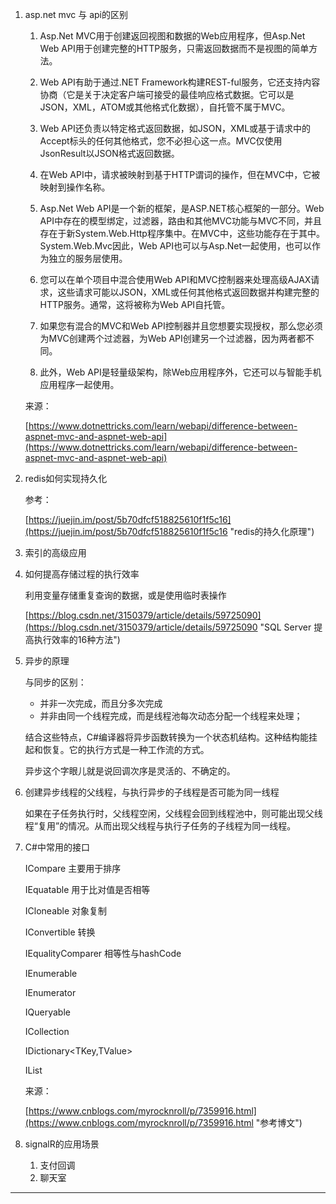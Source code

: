1. asp.net mvc 与 api的区别

	1. Asp.Net MVC用于创建返回视图和数据的Web应用程序，但Asp.Net Web API用于创建完整的HTTP服务，只需返回数据而不是视图的简单方法。

	1. Web API有助于通过.NET Framework构建REST-ful服务，它还支持内容协商（它是关于决定客户端可接受的最佳响应格式数据。它可以是JSON，XML，ATOM或其他格式化数据），自托管不属于MVC。


	1. Web API还负责以特定格式返回数据，如JSON，XML或基于请求中的Accept标头的任何其他格式，您不必担心这一点。MVC仅使用JsonResult以JSON格式返回数据。


	1. 在Web API中，请求被映射到基于HTTP谓词的操作，但在MVC中，它被映射到操作名称。


	1. Asp.Net Web API是一个新的框架，是ASP.NET核心框架的一部分。Web API中存在的模型绑定，过滤器，路由和其他MVC功能与MVC不同，并且存在于新System.Web.Http程序集中。在MVC中，这些功能存在于其中。System.Web.Mvc因此，Web API也可以与Asp.Net一起使用，也可以作为独立的服务层使用。


	1. 您可以在单个项目中混合使用Web API和MVC控制器来处理高级AJAX请求，这些请求可能以JSON，XML或任何其他格式返回数据并构建完整的HTTP服务。通常，这将被称为Web API自托管。


	1. 如果您有混合的MVC和Web API控制器并且您想要实现授权，那么您必须为MVC创建两个过滤器，为Web API创建另一个过滤器，因为两者都不同。


	1. 此外，Web API是轻量级架构，除Web应用程序外，它还可以与智能手机应用程序一起使用。

	来源：

	[https://www.dotnettricks.com/learn/webapi/difference-between-aspnet-mvc-and-aspnet-web-api](https://www.dotnettricks.com/learn/webapi/difference-between-aspnet-mvc-and-aspnet-web-api)

2. redis如何实现持久化

	参考：
	
	[https://juejin.im/post/5b70dfcf518825610f1f5c16](https://juejin.im/post/5b70dfcf518825610f1f5c16 "redis的持久化原理")

3. 索引的高级应用


4. 如何提高存储过程的执行效率

	利用变量存储重复查询的数据，或是使用临时表操作

	[https://blog.csdn.net/3150379/article/details/59725090](https://blog.csdn.net/3150379/article/details/59725090 "SQL Server 提高执行效率的16种方法")

5. 异步的原理

	与同步的区别：

	- 并非一次完成，而且分多次完成
	- 并非由同一个线程完成，而是线程池每次动态分配一个线程来处理；

	结合这些特点，C#编译器将异步函数转换为一个状态机结构。这种结构能挂起和恢复。它的执行方式是一种工作流的方式。

	异步这个字眼儿就是说回调次序是灵活的、不确定的。
	

6. 创建异步线程的父线程，与执行异步的子线程是否可能为同一线程

	如果在子任务执行时，父线程空闲，父线程会回到线程池中，则可能出现父线程“复用”的情况。从而出现父线程与执行子任务的子线程为同一线程。

7. C#中常用的接口

	ICompare
		主要用于排序

	IEquatable
		用于比对值是否相等

	ICloneable
		对象复制

	IConvertible
		转换

	IEqualityComparer
		相等性与hashCode

	IEnumerable<T>

	IEnumerator<T>

	IQueryable<T>

	ICollection<T>

	IDictionary<TKey,TValue>

	IList<T>

	来源：

	[https://www.cnblogs.com/myrocknroll/p/7359916.html](https://www.cnblogs.com/myrocknroll/p/7359916.html "参考博文")

8. signalR的应用场景

	1. 支付回调
	2. 聊天室


----------


